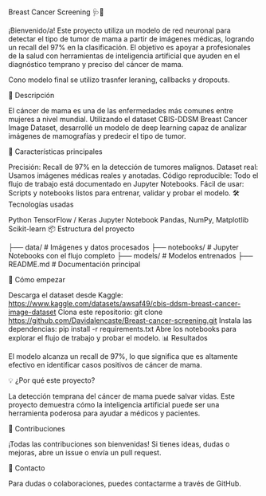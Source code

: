 Breast Cancer Screening 🩺🔬

¡Bienvenido/a! Este proyecto utiliza un modelo de red neuronal para detectar el tipo de tumor de mama a partir de imágenes médicas, logrando un recall del 97% en la clasificación. El objetivo es apoyar a profesionales de la salud con herramientas de inteligencia artificial que ayuden en el diagnóstico temprano y preciso del cáncer de mama.

Cono modelo final se utilizo trasnfer leraning, callbacks y dropouts.

📂 Descripción

El cáncer de mama es una de las enfermedades más comunes entre mujeres a nivel mundial. Utilizando el dataset CBIS-DDSM Breast Cancer Image Dataset, desarrollé un modelo de deep learning capaz de analizar imágenes de mamografías y predecir el tipo de tumor.

🚀 Características principales

Precisión: Recall de 97% en la detección de tumores malignos.
Dataset real: Usamos imágenes médicas reales y anotadas.
Código reproducible: Todo el flujo de trabajo está documentado en Jupyter Notebooks.
Fácil de usar: Scripts y notebooks listos para entrenar, validar y probar el modelo.
🛠️ Tecnologías usadas

Python
TensorFlow / Keras
Jupyter Notebook
Pandas, NumPy, Matplotlib
Scikit-learn
📦 Estructura del proyecto

├── data/ # Imágenes y datos procesados
├── notebooks/ # Jupyter Notebooks con el flujo completo
├── models/ # Modelos entrenados
├── README.md # Documentación principal

🏁 Cómo empezar

Descarga el dataset desde Kaggle:
https://www.kaggle.com/datasets/awsaf49/cbis-ddsm-breast-cancer-image-dataset
Clona este repositorio:
git clone https://github.com/Davidalencaste/Breast-cancer-screening.git
Instala las dependencias:
pip install -r requirements.txt
Abre los notebooks para explorar el flujo de trabajo y probar el modelo.
📊 Resultados

El modelo alcanza un recall de 97%, lo que significa que es altamente efectivo en identificar casos positivos de cáncer de mama.

💡 ¿Por qué este proyecto?

La detección temprana del cáncer de mama puede salvar vidas. Este proyecto demuestra cómo la inteligencia artificial puede ser una herramienta poderosa para ayudar a médicos y pacientes.

🤝 Contribuciones

¡Todas las contribuciones son bienvenidas! Si tienes ideas, dudas o mejoras, abre un issue o envía un pull request.

📧 Contacto

Para dudas o colaboraciones, puedes contactarme a través de GitHub.
